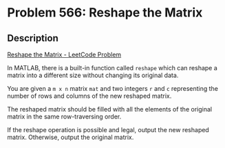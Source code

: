 # Problem 566: Reshape the Matrix

## Description

[Reshape the Matrix - LeetCode Problem](https://leetcode.com/problems/reshape-the-matrix/description/)

In MATLAB, there is a built-in function called `reshape` which can reshape a matrix into a different size without changing its original data.

You are given a `m x n` matrix `mat` and two integers `r` and `c` representing the number of rows and columns of the new reshaped matrix.

The reshaped matrix should be filled with all the elements of the original matrix in the same row-traversing order.

If the reshape operation is possible and legal, output the new reshaped matrix. Otherwise, output the original matrix.
